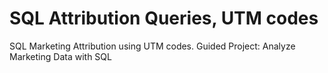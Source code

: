 # SQL Attribution Queries, UTM codes
 SQL Marketing Attribution using UTM codes.
 Guided Project: Analyze Marketing Data with SQL
